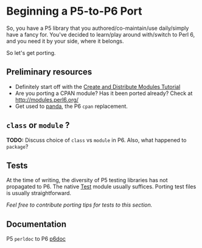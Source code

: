 Beginning a P5-to-P6 Port
===

So, you have a P5 library that you authored/co-maintain/use daily/simply have a fancy for.
 You've decided to learn/play around with/switch to Perl 6, and you need it by your side, where it belongs.
 
 So let's get porting.

## Preliminary resources
 - Definitely start off with the [Create and Distribute Modules Tutorial](http://wiki.perl6.org/Create%20and%20Distribute%20Modules)
 - Are you porting a CPAN module? Has it been ported already? Check at http://modules.perl6.org/
 - Get used to [panda](https://github.com/tadzik/panda/), the P6 ```cpan``` replacement.

## ```class``` or ```module``` ?

**TODO:** Discuss choice of ```class``` vs ```module``` in P6. Also, what happened to ```package```?

## Tests

At the time of writing, the diversity of P5 testing libraries has not propagated to P6. The native [Test](http://perl6maven.com/how-to-test-perl6-modules) module usually suffices. 
Porting test files is usually straightforward.

*Feel free to contribute porting tips for tests to this section.*

## Documentation

P5 ```perldoc``` to P6  [p6doc](https://github.com/perl6/doc)

